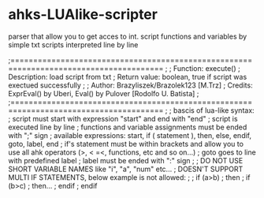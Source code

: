 # ahks-LUAlike-scripter
parser that allow you to get acces to int. script functions and variables by simple txt scripts interpreted line by line

;=======================================================================================
;
; Function:			execute()
; Description:		load script from txt
; Return value:		boolean, true if script was exectued successfully
;
; Author:			Brazyliszek/Brazolek123 [M.Trz]
; Credits:			ExprEval() by Uberi, Eval() by Pulover [Rodolfo U. Batista]
;
;=======================================================================================
;
;	bascis of lua-like syntax:
;	script must start with expression "start" and end with "end"
; 	script is executed line by line 
; 	functions and variable assignments must be ended with ";" sign
;	available expressions: start, if ( statement ), then, else, endif, goto, label, end
; 	if's statement must be within brackets and allow you to use all ahk operators (>, < =<, functions, etc and so on...)
;	goto goes to line with predefined label
;	label must be ended with ":" sign
;
; 	DO NOT USE SHORT VARIABLE NAMES like "i", "a", "num" etc...
; 	DOESN'T SUPPORT MULTI IF STATEMENTS, below example is not allowed:
;
;	      if (a>b)
;      		then
;	  	  	if (b>c)
;			  	  then...
;			    endif
;	      endif
